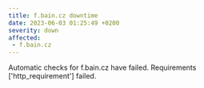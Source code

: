 ```yaml
---
title: f.bain.cz downtime
date: 2023-06-03 01:25:49 +0200
severity: down
affected:
 - f.bain.cz
---
```

Automatic checks for f.bain.cz have failed. Requirements ['http_requirement'] failed.
